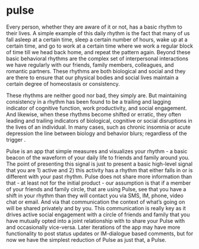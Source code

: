 pulse
=====

Every person, whether they are aware of it or not, has a basic rhythm to their lives. A simple example of this daily rhythm is the fact that many of us fall asleep at a certain time, sleep a certain number of hours, wake up at a certain time, and go to work at a certain time where we work a regular block of time till we head back home, and repeat the pattern again. Beyond these basic behavioral rhythms are the complex set of interpersonal interactions we have regularly with our friends, family members, colleagues, and romantic partners. These rhythms are both biological and social and they are there to ensure that our physical bodies and social lives maintain a certain degree of homeostasis or consistency.

These rhythms are neither good nor bad, they simply are. But maintaining consistency in a rhythm has been found to be a trailing and lagging indicator of cognitive function, work productivity, and social engagement. And likewise, when these rhythms become shifted or erratic, they often leading and trailing indicators of biological, cognitive or social disruptions in the lives of an individual. In many cases, such as chronic insomnia or acute depression the line between biology and behavior blurs; regardless of the trigger . 

Pulse is an app that simple measures and visualizes your rhythm - a basic beacon of the waveform of your daily life to friends and family around you. The point of presenting this signal is just to present a basic high-level signal that you are 1) active and 2) this activity has a rhythm that either falls in or is different with your past rhythm. Pulse does not share more information than that - at least not for the initial product - our assumption is that if a member of your friends and family circle, that are using Pulse, see that you have a shift in your rhythm than they will contact you via SMS, IM, phone, video chat or email. And via that communication the context of what’s going on will be shared privately and by you. This communication is really key as it drives active social engagement with a circle of friends and family that you have mutually opted into a joint relationship with to share your Pulse with and occasionally vice-versa. Later iterations of the app may have more functionality to post status updates or IM-dialogue based comments, but for now we have the simplest reduction of Pulse as just that, a Pulse. 
